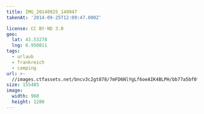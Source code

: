 ```yaml
---
title: IMG_20140925_140947
takenAt: '2014-09-25T12:09:47.000Z'

license: CC BY-ND 3.0
geo:
  lat: 43.53278
  lng: 6.950011
tags:
  - urlaub
  - frankreich
  - camping
url: >-
  //images.ctfassets.net/bncv3c2gt878/7mFD6NlYgLf6oeAIK4BLPH/bb77a5bf0f5e599662a69fbe26d9019f/img_20140925_140947_28278849786_o
size: 155485
image:
  width: 960
  height: 1280
---
```

